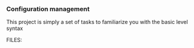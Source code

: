 ### Configuration management

This project is simply a set of tasks to familiarize you with the basic level syntax

FILES:
